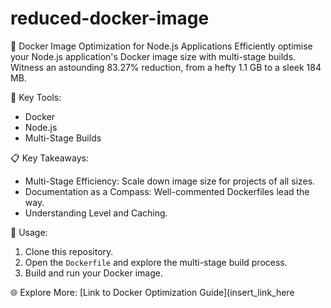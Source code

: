 # reduced-docker-image
 🚀 Docker Image Optimization for Node.js Applications  Efficiently optimise your Node.js application's Docker image size with multi-stage builds. Witness an astounding 83.27% reduction, from a hefty 1.1 GB to a sleek 184 MB.

🧰 Key Tools: 
 - Docker
 - Node.js
 - Multi-Stage Builds

📋 Key Takeaways:
- Multi-Stage Efficiency: Scale down image size for projects of all sizes.
- Documentation as a Compass: Well-commented Dockerfiles lead the way.
- Understanding Level and Caching.

🔧 Usage:
1. Clone this repository.
2. Open the `Dockerfile` and explore the multi-stage build process.
3. Build and run your Docker image.

🌐 Explore More: [Link to Docker Optimization Guide](insert_link_here
